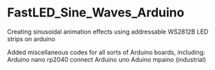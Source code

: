 # FastLED_Sine_Waves_Arduino
Creating sinusoidal animation effects using addressable WS2812B LED strips on arduino

Added miscellaneous codes for all sorts of Arduino boards, including:
Arduino nano rp2040 connect
Arduino uno
Aduino mpaino (industrial)